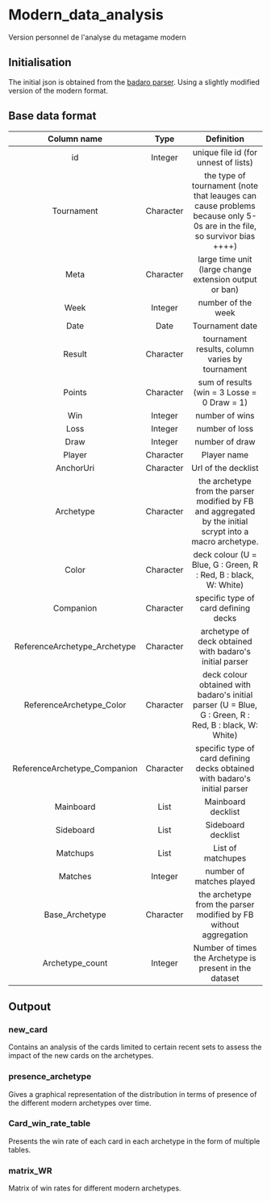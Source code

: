 # Modern_data_analysis
Version personnel de l'analyse du metagame modern

## Initialisation
The initial json is obtained from the [badaro parser](https://github.com/Badaro/MTGOArchetypeParser). Using a slightly modified version of the modern format.

## Base data format

|          Column name         	|    Type    	|                                                       Definition                                                       	|
|:----------------------------:	|:----------:	|:----------------------------------------------------------------------------------------------------------------------:	|
|              id              	|  Integer   	|                                          unique file id (for unnest of lists)                                          	|
|          Tournament          	| Character  	| the type of tournament (note that leauges can cause problems because only 5-0s are in the file, so survivor bias ++++) 	|
|             Meta             	| Character  	|                                 large time unit (large change extension output or ban)                                 	|
|             Week             	|  Integer   	|                                                   number of the week                                                   	|
|             Date             	|    Date    	|                                                     Tournament date                                                    	|
|            Result            	| Character  	|                                     tournament results, column varies by tournament                                    	|
|              Points          	| Character  	|                                       sum of results (win = 3 Losse = 0 Draw = 1)                                      	|
|              Win             	|  Integer   	|                                                     number of wins                                                     	|
|             Loss             	|  Integer   	|                                                     number of loss                                                     	|
|             Draw             	|  Integer   	|                                                     number of draw                                                     	|
|           Player             	| Character  	|                                                       Player name                                                      	|
|           AnchorUri          	| Character  	|                                                   Url of the decklist                                                  	|
|          Archetype           	| Character  	|        the archetype from the parser modified by FB and aggregated by the initial scrypt into a macro archetype.       	|
|             Color            	| Character  	|                             deck colour (U = Blue, G : Green, R : Red, B : black, W: White)                            	|
|           Companion          	| Character  	|                                          specific type of card defining decks                                          	|
| ReferenceArchetype_Archetype 	| Character  	|                                 archetype of deck obtained with badaro's initial parser                                	|
|   ReferenceArchetype_Color   	| Character  	|          deck colour obtained with badaro's initial parser (U = Blue, G : Green, R : Red, B : black, W: White)         	|
| ReferenceArchetype_Companion 	| Character  	|                       specific type of card defining decks obtained with badaro's initial parser                       	|
|           Mainboard          	|    List    	|                                                   Mainboard decklist                                                   	|
|           Sideboard          	|    List    	|                                                   Sideboard decklist                                                   	|
|           Matchups           	|    List    	|                                                    List of matchupes                                                   	|
|            Matches           	|  Integer   	|                                                number of matches played                                                	|
|        Base_Archetype        	| Character  	|                            the archetype from the parser modified by FB without aggregation                            	|
|        Archetype_count       	|  Integer   	|                                 Number of times the Archetype is present in the dataset                                	|



## Outpout
### new_card
Contains an analysis of the cards limited to certain recent sets to assess the impact of the new cards on the archetypes.

### presence_archetype
Gives a graphical representation of the distribution in terms of presence of the different modern archetypes over time.


### Card_win_rate_table
Presents the win rate of each card in each archetype in the form of multiple tables.

### matrix_WR
Matrix of win rates for different modern archetypes.

